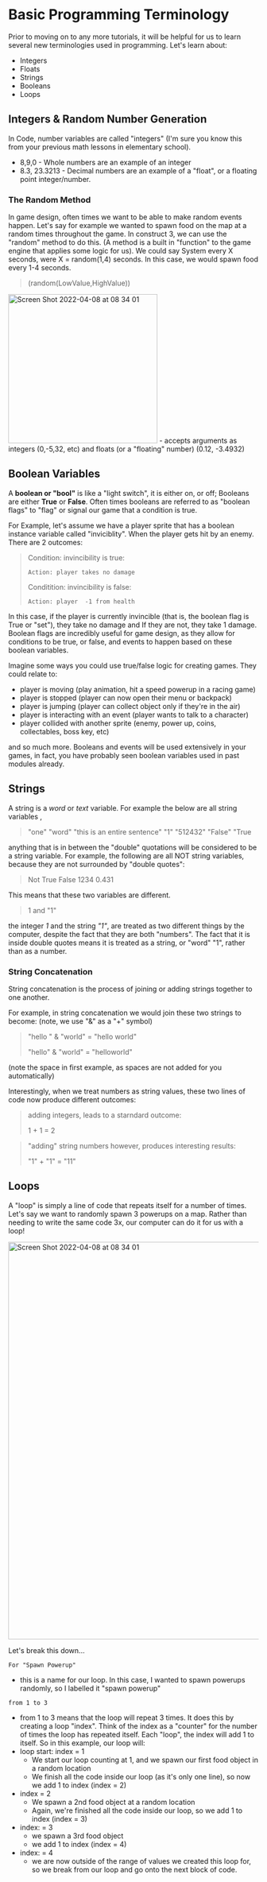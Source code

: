 # Basic Programming Terminology

Prior to moving on to any more tutorials, it will be helpful for us to learn several new terminologies used in programming. Let's learn about:
- Integers
- Floats 
- Strings 
- Booleans
- Loops

## Integers & Random Number Generation
In Code, number variables are called "integers" (I'm sure you know this from your previous math lessons in elementary school). 
- 8,9,0 - Whole numbers are an example of an integer
- 8.3, 23.3213 - Decimal numbers are an example of a "float", or a floating point integer/number. 


### The Random Method
In game design, often times we want to be able to make random events happen. Let's say for example we wanted to spawn food on the map at a random times throughout the game. In construct 3, we can use the "random" method to do this. (A method is a built in "function" to the game engine that applies some logic for us). We could say System every X seconds, were X = random(1,4) seconds. In this case, we would spawn food every 1-4 seconds. 

> (random(LowValue,HighValue))
> 
<img width="300" alt="Screen Shot 2022-04-08 at 08 34 01" src="https://user-images.githubusercontent.com/101632496/162378077-818f2a1c-48fc-4ac5-8eae-2189540461b7.png">
- accepts arguments as integers (0,-5,32, etc) and floats (or a "floating" number) (0.12, -3.4932) 



## Boolean Variables

A **boolean or "bool"** is like a "light switch", it is either on, or off; Booleans are either **True** or **False**. Often times booleans are referred to as "boolean flags" to "flag" or signal our game that a condition is true.

For Example, let's assume we have a  player sprite that has a boolean instance variable called "inviciblity". 
When the player gets hit by an enemy. There are 2 outcomes:
> 
> Condition: invincibility is true:
> 
>     Action: player takes no damage
>   
> Conditition: invincibility is false:
> 
>     Action: player  -1 from health

In this case, if the player is currently invincible (that is, the boolean flag is True or "set"), they take no damage and If they are not, they take 1 damage. Boolean flags are incredibly useful for game design, as they allow for conditions to be true, or false, and events to happen based on these boolean variables. 

Imagine some ways you could use true/false logic for creating games. They could relate to:
- player is moving (play animation, hit a speed powerup in a racing game)
- player is stopped (player can now open their menu or backpack)
- player is jumping (player can collect object only if they're in the air)
- player is interacting with an event (player wants to talk to a character)
- player collided with another sprite (enemy, power up, coins, collectables, boss key, etc)

and so much more. Booleans and events will be used extensively in your games, in fact, you have probably seen boolean variables used in past modules already. 

## Strings
A string is a *word* or *text* variable. For example the below are all string variables ,
> "one"
> "word"
> "this is an entire sentence"
> "1"
> "512432"
> "False" 
> "True

anything that is in between the "double" quotations will be considered to be a string variable. For example, the following are all NOT string variables, because they are not surrounded by "double quotes":

> Not
> True
> False
> 1234
> 0.431

This means that these two variables are different. 
> 1 and "1"

the integer *1* and the string *"1"*, are treated as two different things by the computer, despite the fact that they are both "numbers". The fact that it is inside double quotes means it is treated as a string, or "word" "1", rather than as a number. 

### String Concatenation

String concatenation is the process of joining or adding strings together to one another.

For example, in string concatenation we would join these two strings to become:  (note, we use "&" as a "+" symbol)
> "hello " & "world" = "hello world"
> 
> "hello" & "world" = "helloworld"
> 
(note the space in first example, as spaces are not added for you automatically)

Interestingly, when we treat numbers as string values, these two lines of code now produce different outcomes:
> adding integers, leads to a starndard outcome:
> 
> 1 + 1 = 2 

> "adding" string numbers however, produces interesting results:
> 
> "1" + "1" = "11"


## Loops
A "loop" is simply a line of code that repeats itself for a number of times. Let's say we want to randomly spawn 3 powerups on a map. Rather than needing to write the same code 3x, our computer can do it for us with a loop! 

<img width="800" alt="Screen Shot 2022-04-08 at 08 34 01" src="https://user-images.githubusercontent.com/101632496/190336733-f154638e-93bf-4a95-bace-77f14fb553df.png">

Let's break this down...

`For "Spawn Powerup"`

-  this is a name for our loop. In this case, I wanted to spawn powerups randomly, so I labelled it "spawn powerup"

`from 1 to 3`

- from 1 to 3 means that the loop will repeat 3 times. It does this by creating a loop "index". Think of the index as a "counter" for the number of times the loop has repeated itself. Each "loop", the index will add 1 to itself. So in this example, our loop will:
- loop start: index = 1
    - We start our loop counting at 1, and we spawn our first food object in a random location
    - We finish all the code inside our loop (as it's only one line), so now we add 1 to index (index = 2)
- index = 2
    - We spawn a 2nd food object at a random location
    - Again, we're finished all the code inside our loop, so we add 1 to index (index = 3)
- index: = 3
    - we spawn a 3rd food object
    - we add 1 to index (index = 4)
- index: = 4
    - we are now outside of the range of values we created this loop for, so we break from our loop and go onto the next block of code. 


